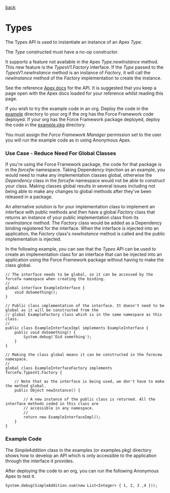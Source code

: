 [back](../../README.md)
# Types 
The Types API is used to instantiate an instance of an Apex _Type_.

The _Type_ constructed must have a no-op  constructor.

It supports a feature not available in the Apex _Type.newInstance_ method. This new feature is the
_TypesV1.Factory_ interface. If the _Type_ passed to the _TypesV1.newInstance_ method is an instance of _Factory_,
it will call the _newInstance_ method of the _Factory_ implementation to create the instance.

See the reference [Apex docs](SfApexDocs/typesv1.html) for the API. It is suggested that you keep a page open with
the Apex docs  loaded for your reference whilst reading this page.

If you wish to try the example code in an org. Deploy the code in the 
[example](https://github.com/markbrennand/force-frameworks/tree/gh-pages/example/types) directory to  your org if the
org has the Force Framework code deployed. If your org has the Force Framework package deployed, deploy the code in
the [example.pkg](https://github.com/markbrennand/force-frameworks/tree/gh-pages/example.pkg/types) directory.

You must assign the _Force Framework Manager_ permission set to the user you will run the example code as in
using Anonymous Apex.

### Use Case - Reduce Need For Global Classes
If you're using the Force Framework package, the code for that package is in the _forcefw_ namespace. Taking
Dependency Injection as an example, you would need to make any implementation classes global, otherwise
the _Dependency_ class in the _forcefw_ namespace would not be able to construct your class. Making classes global
results in several issues including not being able to make any changes to global methods after they've been released
in a package.

An alternative solution is for your implementation class to implement an interface with public methods and then have a
global _Factory_ class that returns an instance of your public implementation class from its _newInstance_ method.
The _Factory_ class would be added as a Dependency binding registered for the interface. When the interface
is injected into an application, the _Factory_ class's _newInstance_ method is called and the public implementation
is injected.

In the following example, you can see that the _Types_ API can be used to create an implementation class for an
interface that can be injected into an application using the Force Framework package without having to make the
class global.
```
// The interface needs to be global, so it can be accessed by the forcefw namespace when creating the binding.
//
global interface ExampleInterface {
    void doSomething();
}

// Public class implementation of the interface. It doesn't need to be global as it will be constructed from the
// global ExampleFactory class which is in the same namespace as this class.
//
public class ExampleInterfaceImpl implements ExampleInterface {
    public void doSomething() {
        System.debug('Did something');
    }
}

// Making the class global means it can be constructed in the forecew namespace.
//
global class ExampleInterfaceFactory implements forcefw.TypesV1.Factory {

    // Note that as the interface is being used, we don't have to make the method global.
    public Object newInstance() {
    
        // A new instance of the public class is returned. All the interface methods coded in this class are
        // accessible in any namespace.
        //
        return new ExampleInterfaceImpl();
    }
}
```
### Example Code
The _SimpleAddition_ class in the examples (or examples.pkg) directory shows how to develop an API which is
only accessible to the application through the interface it provides.

After deploying the code to an org, you can run the following Anonymous Apex to test it.
```
System.debug(SimpleAddition.sum(new List<Integer> { 1, 2, 3 ,4 }));
```


